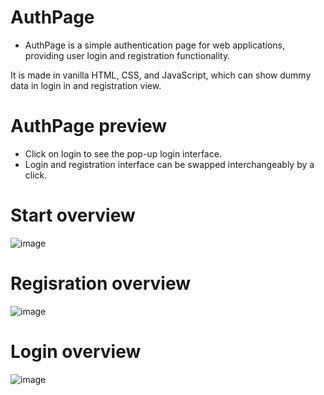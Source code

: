 # AuthPage
- AuthPage is a simple authentication page for web applications, providing user login and registration functionality.

It is made in vanilla HTML, CSS, and JavaScript, which can show dummy data in login in and registration view.

# AuthPage preview
- Click on login to see the pop-up login interface.
- Login and registration interface can be swapped interchangeably by a click.
# Start overview

![image](https://github.com/anamiikajha/AuthPage/assets/89740849/44f7b40e-84b5-4c70-bb9e-ce1b1697f718)

# Regisration overview

 ![image](https://github.com/anamiikajha/AuthPage/assets/89740849/5f8e3c40-b9ca-454d-a4bf-5998e3f110a5)
 
# Login overview

  ![image](https://github.com/anamiikajha/AuthPage/assets/89740849/c9f441ba-d0dc-4f3c-83e1-2f02f31a2b86)



